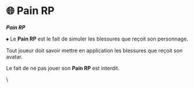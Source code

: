 # 🌐 Pain RP

_**Pain RP**_



⦁ Le **Pain RP** est le fait de simuler les blessures que reçoit son personnage.&#x20;

Tout joueur doit savoir mettre en application les blessures que reçoit son avatar.&#x20;

Le fait de ne pas jouer son **Pain RP** est interdit.

\
